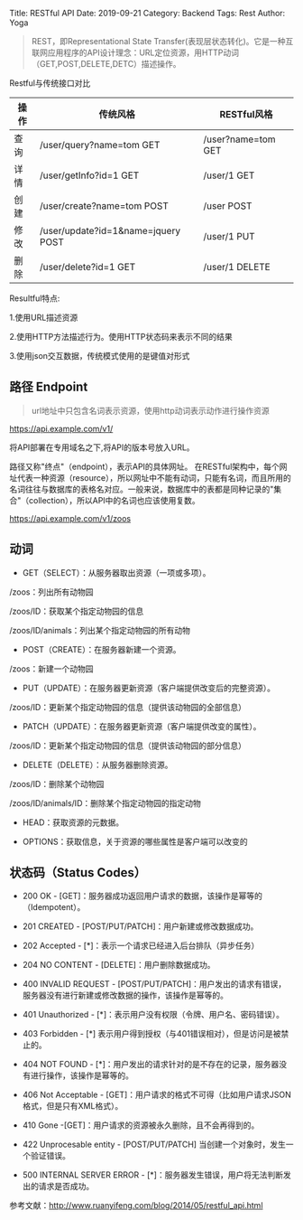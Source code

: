 Title: RESTful API
Date: 2019-09-21
Category: Backend
Tags: Rest
Author: Yoga

> REST，即Representational State Transfer(表现层状态转化)。它是一种互联网应用程序的API设计理念：URL定位资源，用HTTP动词（GET,POST,DELETE,DETC）描述操作。

Restful与传统接口对比

| 操作 | 传统风格 | RESTful风格
| - | - | - 
查询 | /user/query?name=tom GET | /user?name=tom GET
详情 | /user/getInfo?id=1 GET | /user/1 GET
创建 | /user/create?name=tom POST | /user POST
修改 | /user/update?id=1&name=jquery POST | /user/1 PUT
删除 | /user/delete?id=1 GET | /user/1 DELETE

Resultful特点:

1.使用URL描述资源

2.使用HTTP方法描述行为。使用HTTP状态码来表示不同的结果

3.使用json交互数据，传统模式使用的是键值对形式


## 路径 Endpoint

> url地址中只包含名词表示资源，使用http动词表示动作进行操作资源

https://api.example.com/v1/

将API部署在专用域名之下,将API的版本号放入URL。

路径又称"终点"（endpoint），表示API的具体网址。
在RESTful架构中，每个网址代表一种资源（resource），所以网址中不能有动词，只能有名词，而且所用的名词往往与数据库的表格名对应。一般来说，数据库中的表都是同种记录的"集合"（collection），所以API中的名词也应该使用复数。

https://api.example.com/v1/zoos

## 动词

* GET（SELECT）：从服务器取出资源（一项或多项）。 

/zoos：列出所有动物园

/zoos/ID：获取某个指定动物园的信息

/zoos/ID/animals：列出某个指定动物园的所有动物

* POST（CREATE）：在服务器新建一个资源。

/zoos：新建一个动物园

* PUT（UPDATE）：在服务器更新资源（客户端提供改变后的完整资源）。

/zoos/ID：更新某个指定动物园的信息（提供该动物园的全部信息）

* PATCH（UPDATE）：在服务器更新资源（客户端提供改变的属性）。

/zoos/ID：更新某个指定动物园的信息（提供该动物园的部分信息）

* DELETE（DELETE）：从服务器删除资源。

/zoos/ID：删除某个动物园

/zoos/ID/animals/ID：删除某个指定动物园的指定动物

* HEAD：获取资源的元数据。

* OPTIONS：获取信息，关于资源的哪些属性是客户端可以改变的

## 状态码（Status Codes）

* 200 OK - [GET]：服务器成功返回用户请求的数据，该操作是幂等的（Idempotent）。

* 201 CREATED - [POST/PUT/PATCH]：用户新建或修改数据成功。

* 202 Accepted - [*]：表示一个请求已经进入后台排队（异步任务）

* 204 NO CONTENT - [DELETE]：用户删除数据成功。

* 400 INVALID REQUEST - [POST/PUT/PATCH]：用户发出的请求有错误，服务器没有进行新建或修改数据的操作，该操作是幂等的。

* 401 Unauthorized - [*]：表示用户没有权限（令牌、用户名、密码错误）。

* 403 Forbidden - [*] 表示用户得到授权（与401错误相对），但是访问是被禁止的。

* 404 NOT FOUND - [*]：用户发出的请求针对的是不存在的记录，服务器没有进行操作，该操作是幂等的。

* 406 Not Acceptable - [GET]：用户请求的格式不可得（比如用户请求JSON格式，但是只有XML格式）。

* 410 Gone -[GET]：用户请求的资源被永久删除，且不会再得到的。

* 422 Unprocesable entity - [POST/PUT/PATCH] 当创建一个对象时，发生一个验证错误。

* 500 INTERNAL SERVER ERROR - [*]：服务器发生错误，用户将无法判断发出的请求是否成功。

参考文献：http://www.ruanyifeng.com/blog/2014/05/restful_api.html